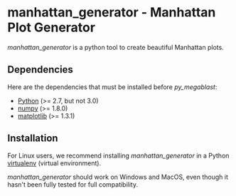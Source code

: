 # manhattan_generator - Manhattan Plot Generator #

_manhattan_generator_ is a python tool to create beautiful Manhattan plots.



## Dependencies ##

Here are the dependencies that must be installed before _py_megablast_:

*   [Python][1] (>= 2.7, but not 3.0)
*   [numpy][2] (>= 1.8.0)
*   [matplotlib][3] (>= 1.3.1)



## Installation ##

For Linux users, we recommend installing _manhattan_generator_ in a Python
[virtualenv][4] (virtual environment).

_manhattan_generator_ should work on Windows and MacOS, even though it hasn't
been fully tested for full compatibility.


[1]: http://python.org/
[2]: http://www.numpy.org/
[3]: http://matplotlib.org/
[4]: http://pypi.python.org/pypi/virtualenv
